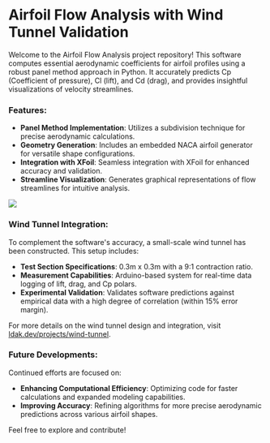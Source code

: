 # Airfoil Flow Analysis with Wind Tunnel Validation

Welcome to the Airfoil Flow Analysis project repository! This software computes essential aerodynamic coefficients for airfoil profiles using a robust panel method approach in Python. It accurately predicts Cp (Coefficient of pressure), Cl (lift), and Cd (drag), and provides insightful visualizations of velocity streamlines.

### Features:
- **Panel Method Implementation**: Utilizes a subdivision technique for precise aerodynamic calculations.
- **Geometry Generation**: Includes an embedded NACA airfoil generator for versatile shape configurations.
- **Integration with XFoil**: Seamless integration with XFoil for enhanced accuracy and validation.
- **Streamline Visualization**: Generates graphical representations of flow streamlines for intuitive analysis.

![](https://github.com/user-attachments/assets/15564255-db2c-4705-9331-1a72bbaa2546)

### Wind Tunnel Integration:
To complement the software's accuracy, a small-scale wind tunnel has been constructed. This setup includes:
- **Test Section Specifications**: 0.3m x 0.3m with a 9:1 contraction ratio.
- **Measurement Capabilities**: Arduino-based system for real-time data logging of lift, drag, and Cp polars.
- **Experimental Validation**: Validates software predictions against empirical data with a high degree of correlation (within 15% error margin).

For more details on the wind tunnel design and integration, visit [ldak.dev/projects/wind-tunnel](https://ldak.dev/projects/wind-tunnel).

### Future Developments:
Continued efforts are focused on:
- **Enhancing Computational Efficiency**: Optimizing code for faster calculations and expanded modeling capabilities.
- **Improving Accuracy**: Refining algorithms for more precise aerodynamic predictions across various airfoil shapes.

Feel free to explore and contribute!

